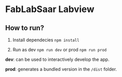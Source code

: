 # FabLabSaar Labview 

## How to run?

1) Install dependecies `npm install`

2) Run as dev `npm run dev` or prod `npm run prod`

**dev**: can be used to interactively develop the app.

**prod**: generates a bundled version in the `/dist` folder.